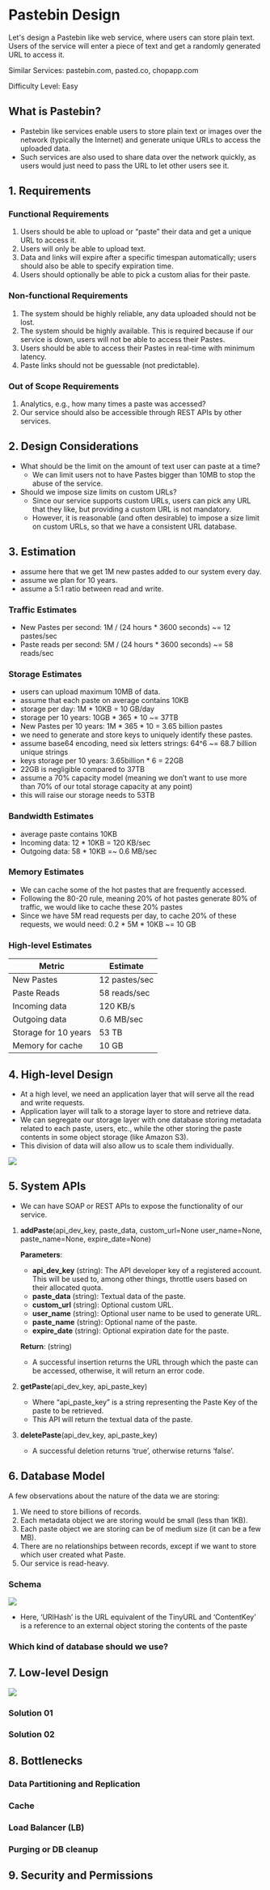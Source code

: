 # Pastebin Design

Let's design a Pastebin like web service, where users can store plain text. Users of the service will enter a piece of text and get a randomly generated URL to access it.  

Similar Services: pastebin.com, pasted.co, chopapp.com

Difficulty Level: Easy

## What is Pastebin?

* Pastebin like services enable users to store plain text or images over the network (typically the Internet) and generate unique URLs to access the uploaded data.
* Such services are also used to share data over the network quickly, as users would just need to pass the URL to let other users see it.

## 1. Requirements

### Functional Requirements

1. Users should be able to upload or “paste” their data and get a unique URL to access it.
2. Users will only be able to upload text.
3. Data and links will expire after a specific timespan automatically; users should also be able to specify expiration time.
4. Users should optionally be able to pick a custom alias for their paste.

### Non-functional Requirements

1. The system should be highly reliable, any data uploaded should not be lost.
2. The system should be highly available. This is required because if our service is down, users will not be able to access their Pastes.
3. Users should be able to access their Pastes in real-time with minimum latency.
4. Paste links should not be guessable (not predictable).

### Out of Scope Requirements

1. Analytics, e.g., how many times a paste was accessed?
2. Our service should also be accessible through REST APIs by other services.

## 2. Design Considerations

* What should be the limit on the amount of text user can paste at a time?
    * We can limit users not to have Pastes bigger than 10MB to stop the abuse of the service.
* Should we impose size limits on custom URLs?
    * Since our service supports custom URLs, users can pick any URL that they like, but providing a custom URL is not mandatory.
    * However, it is reasonable (and often desirable) to impose a size limit on custom URLs, so that we have a consistent URL database.

## 3. Estimation

* assume here that we get 1M new pastes added to our system every day.
* assume we plan for 10 years.
* assume a 5:1 ratio between read and write.

### Traffic Estimates

* New Pastes per second: 1M / (24 hours * 3600 seconds) ~= 12 pastes/sec
* Paste reads per second: 5M / (24 hours * 3600 seconds) ~= 58 reads/sec

### Storage Estimates

* users can upload maximum 10MB of data.
* assume that each paste on average contains 10KB
* storage per day: 1M * 10KB = 10 GB/day
* storage per 10 years: 10GB * 365 * 10 ~= 37TB
* New Pastes per 10 years: 1M * 365 * 10 = 3.65 billion pastes
* we need to generate and store keys to uniquely identify these pastes.
* assume base64 encoding, need six letters strings: 64^6 ~= 68.7 billion unique strings
* keys storage per 10 years: 3.65billion * 6 = 22GB
* 22GB is negligible compared to 37TB
* assume a 70% capacity model (meaning we don’t want to use more than 70% of our total storage capacity at any point)
* this will raise our storage needs to 53TB

### Bandwidth Estimates

* average paste contains 10KB
* Incoming data: 12 * 10KB = 120 KB/sec
* Outgoing data: 58 * 10KB =~ 0.6 MB/sec 

### Memory Estimates

* We can cache some of the hot pastes that are frequently accessed.
* Following the 80-20 rule, meaning 20% of hot pastes generate 80% of traffic, we would like to cache these 20% pastes
* Since we have 5M read requests per day, to cache 20% of these requests, we would need: 0.2 * 5M * 10KB ~= 10 GB

### High-level Estimates

Metric               | Estimate
---------------------|---------
New Pastes           | 12 pastes/sec
Paste Reads          | 58 reads/sec
Incoming data        | 120 KB/s
Outgoing data        | 0.6 MB/sec
Storage for 10 years | 53 TB
Memory for cache     | 10 GB


## 4. High-level Design

* At a high level, we need an application layer that will serve all the read and write requests.
* Application layer will talk to a storage layer to store and retrieve data.
* We can segregate our storage layer with one database storing metadata related to each paste, users, etc., while the other storing the paste contents in some object storage (like Amazon S3).
* This division of data will also allow us to scale them individually.

![](https://github.com/shamy1st/system-design-pastebin/blob/main/hld.png)

## 5. System APIs

* We can have SOAP or REST APIs to expose the functionality of our service.

1. **addPaste**(api_dev_key, paste_data, custom_url=None user_name=None, paste_name=None, expire_date=None)

   **Parameters**:
   * **api_dev_key** (string): The API developer key of a registered account. This will be used to, among other things, throttle users based on their allocated quota.
   * **paste_data** (string): Textual data of the paste.
   * **custom_url** (string): Optional custom URL.
   * **user_name** (string): Optional user name to be used to generate URL.
   * **paste_name** (string): Optional name of the paste.
   * **expire_date** (string): Optional expiration date for the paste.
   
   **Return**: (string)
   * A successful insertion returns the URL through which the paste can be accessed, otherwise, it will return an error code.

2. **getPaste**(api_dev_key, api_paste_key)
   * Where “api_paste_key” is a string representing the Paste Key of the paste to be retrieved.
   * This API will return the textual data of the paste.

3. **deletePaste**(api_dev_key, api_paste_key)
   * A successful deletion returns ‘true’, otherwise returns ‘false’.

## 6. Database Model

A few observations about the nature of the data we are storing:

1. We need to store billions of records.
2. Each metadata object we are storing would be small (less than 1KB).
3. Each paste object we are storing can be of medium size (it can be a few MB).
4. There are no relationships between records, except if we want to store which user created what Paste.
5. Our service is read-heavy.

### Schema 

![](https://github.com/shamy1st/system-design-pastebin/blob/main/database-model.png)

* Here, ‘URlHash’ is the URL equivalent of the TinyURL and ‘ContentKey’ is a reference to an external object storing the contents of the paste

### Which kind of database should we use?

## 7. Low-level Design

![](https://github.com/shamy1st/system-design-pastebin/blob/main/lld.png)

### Solution 01

### Solution 02

## 8. Bottlenecks

### Data Partitioning and Replication

### Cache

### Load Balancer (LB)

### Purging or DB cleanup

## 9. Security and Permissions

